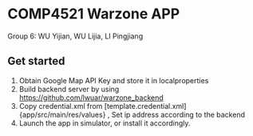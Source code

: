 # COMP4521 Warzone APP

Group 6: WU Yijian, WU Lijia, LI Pingjiang

## Get started

1. Obtain Google Map API Key and store it in localproperties
2. Build backend server by using https://github.com/lwuar/warzone_backend
3. Copy credential.xml from [template.credential.xml]{app/src/main/res/values} , Set ip address according to the backend
4. Launch the app in simulator, or install it accordingly.
